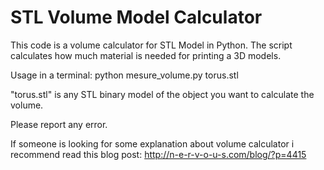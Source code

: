 STL Volume Model Calculator
===========================

This code is a volume calculator for STL Model in Python.
The script calculates how much material is needed for printing a 3D models. 

Usage in a terminal: 
  python mesure_volume.py torus.stl

"torus.stl" is any STL binary model of the object you want to calculate the volume.

Please report any error.


If someone is looking for some explanation about volume calculator i recommend read this blog post: http://n-e-r-v-o-u-s.com/blog/?p=4415

